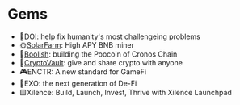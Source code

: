 
# Gems

- 🔴[DOI](doi.md): help fix humanity's most challengeing problems 
- 🌞[SolarFarm](solarfarm.md): High APY BNB miner
- 🐂[Boolish](boolish.md): building the Poocoin of Cronos Chain
- 🏦[CryptoVault](cryptovault.md): give and share crypto with anyone
- 🎮ENCTR: A new standard for GameFi
- 🔷EXO: the next generation of De-Fi
- 🟨Xilence: Build, Launch, Invest, Thrive with Xilence Launchpad
